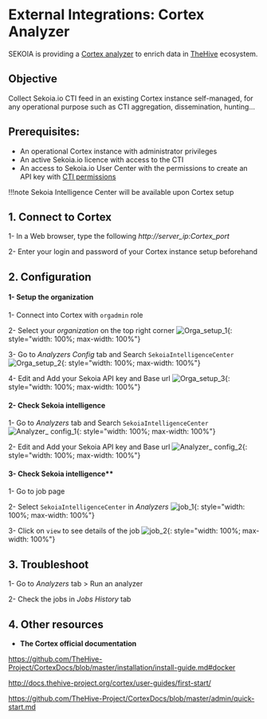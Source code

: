 # External Integrations: Cortex Analyzer

SEKOIA is providing a [Cortex analyzer](https://github.com/TheHive-Project/Cortex-Analyzers/tree/master/analyzers/SEKOIAIntelligenceCenter) to enrich data in [TheHive](https://thehive-project.org/) ecosystem.

## Objective

Collect Sekoia.io CTI feed in an existing Cortex instance self-managed, for any operational purpose such as CTI aggregation, dissemination, hunting...

## Prerequisites:

- An operational Cortex instance with administrator privileges
- An active Sekoia.io licence with access to the CTI
- An access to Sekoia.io User Center with the permissions to create an API key with [CTI permissions](https://docs.sekoia.io/getting_started/Permissions/#cti-permissions)

!!!note
   Sekoia Intelligence Center will be available upon Cortex setup

## 1. Connect to Cortex

1- In a Web browser, type the following	_http://server_ip:Cortex_port_

2- Enter your login and password of your Cortex instance setup beforehand


## 2. Configuration
#### 1- Setup the organization

1- Connect into Cortex with `orgadmin` role

2- Select your _organization_ on the top right corner
![Orga_setup_1](assets/intelligence_center/orga_setup_1.png){: style="width: 100%; max-width: 100%"}

3- Go to _Analyzers Config_ tab and Search `SekoiaIntelligenceCenter`
![Orga_setup_2](assets/intelligence_center/orga_setup_2.png){: style="width: 100%; max-width: 100%"}

4- Edit and Add your Sekoia API key and Base url
![Orga_setup_3](assets/intelligence_center/orga_setup_3.png){: style="width: 100%; max-width: 100%"}

#### 2- Check Sekoia intelligence

1- Go to _Analyzers_ tab and Search `SekoiaIntelligenceCenter`
![Analyzer_ config_1](assets/intelligence_center/analyzer_config_1.png){: style="width: 100%; max-width: 100%"}

2- Edit and Add your Sekoia API key and Base url
![Analyzer_ config_2](assets/intelligence_center/analyzer_config_2.png){: style="width: 100%; max-width: 100%"}

#### 3- Check Sekoia intelligence**

1- Go to job page

2- Select `SekoiaIntelligenceCenter` in _Analyzers_
![job_1](assets/intelligence_center/job_1.png){: style="width: 100%; max-width: 100%"}

3- Click on `view` to see details of the job
![job_2](assets/intelligence_center/job_2.png){: style="width: 100%; max-width: 100%"}

## 3. Troubleshoot

1- Go to _Analyzers_ tab > Run an analyzer

2- Check the jobs in _Jobs History_ tab

## 4. Other resources

- **The Cortex official documentation**

https://github.com/TheHive-Project/CortexDocs/blob/master/installation/install-guide.md#docker

http://docs.thehive-project.org/cortex/user-guides/first-start/

https://github.com/TheHive-Project/CortexDocs/blob/master/admin/quick-start.md

